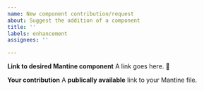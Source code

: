 ```yaml
---
name: New component contribution/request
about: Suggest the addition of a component
title: ''
labels: enhancement
assignees: ''

---
```


**Link to desired Mantine component**
A link goes here. 🙂

**Your contribution**
A **publically available** link to your Mantine file.

